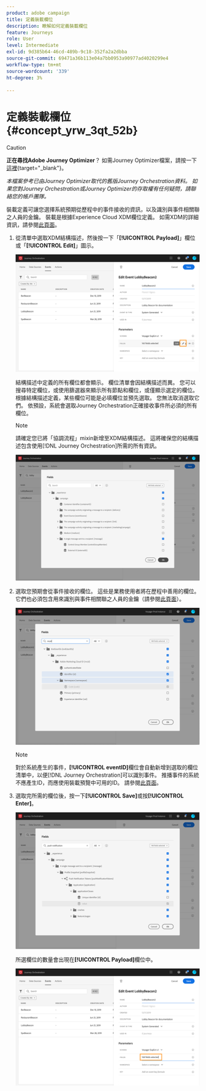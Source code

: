 ```yaml
---
product: adobe campaign
title: 定義裝載欄位
description: 瞭解如何定義裝載欄位
feature: Journeys
role: User
level: Intermediate
exl-id: 9d385b64-46cd-489b-9c18-352fa2a2dbba
source-git-commit: 69471a36b113e04a7bb0953a90977ad4020299e4
workflow-type: tm+mt
source-wordcount: '339'
ht-degree: 3%

---
```


# 定義裝載欄位 {#concept_yrw_3qt_52b}



>[!CAUTION]
>
>**正在尋找Adobe Journey Optimizer**？ 如需Journey Optimizer檔案，請按一下[這裡](https://experienceleague.adobe.com/zh-hant/docs/journey-optimizer/using/ajo-home){target="_blank"}。
>
>
>_本檔案參考已由Journey Optimizer取代的舊版Journey Orchestration資料。 如果您對Journey Orchestration或Journey Optimizer的存取權有任何疑問，請聯絡您的帳戶團隊。_


裝載定義可讓您選擇系統預期從歷程中的事件接收的資訊，以及識別與事件相關聯之人員的金鑰。 裝載是根據Experience Cloud XDM欄位定義。 如需XDM的詳細資訊，請參閱[此頁面](https://experienceleague.adobe.com/docs/experience-platform/xdm/home.html?lang=zh-Hant)。

1. 從清單中選取XDM結構描述，然後按一下「**[!UICONTROL Payload]**」欄位或「**[!UICONTROL Edit]**」圖示。

   ![](../assets/journey8.png)

   結構描述中定義的所有欄位都會顯示。 欄位清單會因結構描述而異。 您可以搜尋特定欄位，或使用篩選器來顯示所有節點和欄位，或僅顯示選定的欄位。 根據結構描述定義，某些欄位可能是必填欄位並預先選取。 您無法取消選取它們。 依預設，系統會選取Journey Orchestration正確接收事件所必須的所有欄位。

   >[!NOTE]
   >
   >請確定您已將「協調流程」mixin新增至XDM結構描述。 這將確保您的結構描述包含使用[!DNL Journey Orchestration]所需的所有資訊。

   ![](../assets/journey9.png)

1. 選取您預期會從事件接收的欄位。 這些是業務使用者將在歷程中善用的欄位。 它們也必須包含用來識別與事件相關聯之人員的金鑰（請參閱[此頁面](../event/defining-the-event-key.md)）。

   ![](../assets/journey10.png)

   >[!NOTE]
   >
   >對於系統產生的事件，**[!UICONTROL eventID]**&#x200B;欄位會自動新增到選取的欄位清單中，以便[!DNL Journey Orchestration]可以識別事件。 推播事件的系統不應產生ID，而應使用裝載預覽中可用的ID。 請參閱[此頁面](../event/previewing-the-payload.md)。

1. 選取完所需的欄位後，按一下&#x200B;**[!UICONTROL Save]**&#x200B;或按&#x200B;**[!UICONTROL Enter]**。

   ![](../assets/journey11.png)

   所選欄位的數量會出現在&#x200B;**[!UICONTROL Payload]**&#x200B;欄位中。

   ![](../assets/journey12.png)
